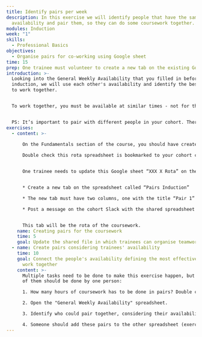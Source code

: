 ```yaml
---
title: Identify pairs per week
description: In this exercise we will identify people that have the same
  availability and pair them, so they can do some coursework together.
modules: Induction
week: "1"
skills:
  - Professional Basics
objectives:
  - Organise pairs for co-working using Google sheet
time: 15
prep: One trainee must volunteer to create a new tab on the existing Google sheet.
introduction: >-
  Looking into the General Weekly Availability that you filled in before the
  induction, we will use each other's availability and identify the best pairs
  to work together.


  To work together, you must be available at similar times - not for the whole week, but for the number of hours needed for prep or coursework in pairs. 


  PS: It’s important to pair with different people in your cohort. There is more diversity, there better your professional competencies will evolve.
exercises:
  - content: >-
      
      On the Fundamentals section of the course, you should have created a rota spreadsheet of the form “XXX X Rota”, replacing the "X"'s with the name of your region and cohort number. For example, "NW 6 Rota" for the cohort in North West and cohort 6.

      Double check this rota spreadsheet is bookmarked to your cohort channel and post a link to the spreadsheet on Slack


      One trainee needs to update this Google sheet “XXX X Rota” on the cohort drive


      * Create a new tab on the spreadsheet called “Pairs Induction”

      * The new tab must have two columns, one with the title “Pair 1” and another for “Pair 2.” 

      * Post a message on the cohort Slack with the shared spreadsheet and the instructions on what to do (see below)


      This tab will be the rota of the coursework.
    name: Creating pairs for the coursework
    time: 5
    goal: Update the shared file in which trainees can organise teamwork rotas
  - name: Create pairs considering trainees' availability
    time: 10
    goal: Connect the people's availability defining the most effective pairs to
      work together
    content: >-
      Multiple tasks need to be done to make this exercise happen, but not all
      of them should be done by one person:

      1. How many hours of coursework has to be done in pairs? Double check the issues that have a 🫱🏿‍🫲🏽 Pairs label on this module's backlog

      2. Open the "General Weekly Availability" spreadsheet.

      3. Identify who could pair together, considering their availability.

      4. Someone should add these pairs to the other spreadsheet (exercise 1).
---
```

